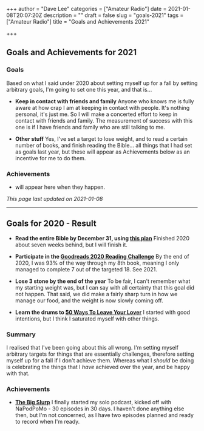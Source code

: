 +++
author = "Dave Lee"
categories = ["Amateur Radio"]
date = 2021-01-08T20:07:20Z
description = ""
draft = false
slug = "goals-2021"
tags = ["Amateur Radio"]
title = "Goals and Achievements 2021"

+++


## Goals and Achievements for 2021

### Goals

Based on what I said under 2020 about setting myself up for a fall by setting arbitrary goals, I'm going to set one this year, and that is...

* **Keep in contact with friends and family**
Anyone who knows me is fully aware at how crap I am at keeping in contact with people.  It's nothing personal, it's just me.  So I will make a concerted effort to keep in contact with friends and family.  The measurement of success with this one is if I have friends and family who are still talking to me.

* **Other stuff**
Yes, I've set a target to lose weight, and to read a certain number of books, and finish reading the Bible... all things that I had set as goals last year, but these will appear as Achievements below as an incentive for me to do them.

### Achievements

* will appear here when they happen.

_This page last updated on 2021-01-08_

---

## Goals for 2020 - Result


* **Read the entire Bible by December 31, using [this plan](https://www.bible.com/en-GB/reading-plans/10819-the-one-year-chronological-bible)**
Finished 2020 about seven weeks behind, but I will finish it.

* **Participate in the [Goodreads 2020 Reading Challenge](https://www.goodreads.com/user_challenges/19193879)**
By the end of 2020, I was 93% of the way through my 8th book, meaning I only managed to complete 7 out of the targeted 18.  See 2021.

* **Lose 3 stone by the end of the year**
To be fair, I can't remember what my starting weight was, but I can say with all certainty that this goal did not happen.  That said, we did make a fairly sharp turn in how we manage our food, and the weight is now slowly coming off.

* **Learn the drums to [50 Ways To Leave Your Lover](https://en.wikipedia.org/wiki/50_Ways_to_Leave_Your_Lover)**
I started with good intentions, but I think I saturated myself with other things.

### Summary

I realised that I've been going about this all wrong.  I'm setting myself arbitrary targets for things that are essentially challenges, therefore setting myself up for a fall if I don't achieve them.  Whereas what I _should_ be doing is celebrating the things that I _have_ achieved over the year, and be happy with that.

### Achievements

* **[The Big Slurp](https://thelovebug.org/slurp)**
I finally started my solo podcast, kicked off with NaPodPoMo - 30 episodes in 30 days.  I haven't done anything else then, but I'm not concerned, as I have two episodes planned and ready to record when I'm ready.



